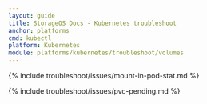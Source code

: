 ```yaml
---
layout: guide
title: StorageOS Docs - Kubernetes troubleshoot
anchor: platforms
cmd: kubectl
platform: Kubernetes
module: platforms/kubernetes/troubleshoot/volumes
---
```


{% include troubleshoot/issues/mount-in-pod-stat.md %}

{% include troubleshoot/issues/pvc-pending.md %}

